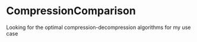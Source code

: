 # CompressionComparison
Looking for the optimal compression-decompression algorithms for my use case
